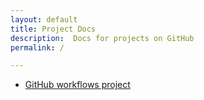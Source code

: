 ```yaml
--- 
layout: default
title: Project Docs
description:  Docs for projects on GitHub
permalink: /

---
```



- [GitHub workflows project](https://profile-sh.github.io/docs/projects/gh_workflows_project)
